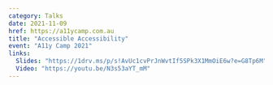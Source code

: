 ```yaml
---
category: Talks
date: 2021-11-09
href: https://a11ycamp.com.au
title: "Accessible Accessibility"
event: "A11y Camp 2021"
links:
  Slides: "https://1drv.ms/p/s!AvUc1cvPrJnWvtIf5SPk3X1MmOiE6w?e=G8Tp6M"
  Video: "https://youtu.be/N3s53aYT_mM"
---
```

